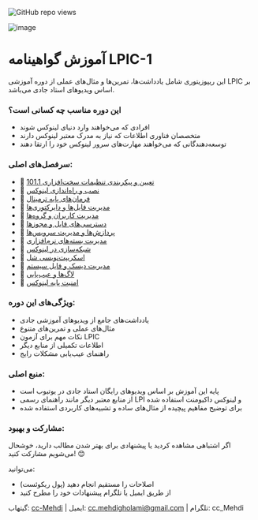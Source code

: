 ![GitHub repo views](https://img.shields.io/github/watchers/cc-Mehdi/LPIC-study-guide?label=views)

![image](https://github.com/user-attachments/assets/c991beaa-c0a7-4eb4-af0d-34a123b1f16d)


# آموزش گواهینامه LPIC-1
این ریپوزیتوری شامل یادداشت‌ها، تمرین‌ها و مثال‌های عملی از دوره آموزشی LPIC بر اساس ویدیوهای استاد جادی می‌باشد.

### این دوره مناسب چه کسانی است؟
- افرادی که می‌خواهند وارد دنیای لینوکس شوند
- متخصصان فناوری اطلاعات که نیاز به مدرک معتبر لینوکس دارند
- توسعه‌دهندگانی که می‌خواهند مهارت‌های سرور لینوکس خود را ارتقا دهند

### سرفصل‌های اصلی:
 - 📔 [101.1 تعیین و پیکربندی تنظیمات سخت‌افزاری](Linux1st_101-1.md)
 - 📔 [نصب و راه‌اندازی لینوکس](محتوا/02_نصب_لینوکس.md)
 - 📔 [فرمان‌های پایه ترمینال](محتوا/03_فرمان‌های_پایه.md)
 - 📔 [مدیریت فایل‌ها و دایرکتوری‌ها](محتوا/04_مدیریت_فایل.md)
 - 📔 [مدیریت کاربران و گروه‌ها](محتوا/05_مدیریت_کاربران.md)
 - 📔 [دسترسی‌های فایل و مجوزها](محتوا/06_دسترسی‌های_فایل.md)
 - 📔 [پردازش‌ها و مدیریت سرویس‌ها](محتوا/07_مدیریت_پردازش.md)
 - 📔 [مدیریت بسته‌های نرم‌افزاری](محتوا/08_مدیریت_بسته.md)
 - 📔 [شبکه‌سازی در لینوکس](محتوا/09_شبکه.md)
 - 📔 [اسکریپت‌نویسی شل](محتوا/10_اسکریپت‌نویسی.md)
 - 📔 [مدیریت دیسک و فایل سیستم](محتوا/11_مدیریت_دیسک.md)
 - 📔 [لاگ‌ها و عیب‌یابی](محتوا/12_لاگ‌ها.md)
 - 📔 [امنیت پایه لینوکس](محتوا/13_امنیت.md)

### ویژگی‌های این دوره:
- یادداشت‌های جامع از ویدیوهای آموزشی جادی
- مثال‌های عملی و تمرین‌های متنوع
- نکات مهم برای آزمون LPIC
- اطلاعات تکمیلی از منابع دیگر
- راهنمای عیب‌یابی مشکلات رایج

### منبع اصلی:
- پایه این آموزش بر اساس ویدیوهای رایگان استاد جادی در یوتیوب است
- از منابع معتبر دیگر مانند راهنمای رسمی LPI و لینوکس داکیومنت استفاده شده
- برای توضیح مفاهیم پیچیده از مثال‌های ساده و تشبیه‌های کاربردی استفاده شده

### مشارکت و بهبود:
اگر اشتباهی مشاهده کردید یا پیشنهادی برای بهتر شدن مطالب دارید، خوشحال می‌شویم مشارکت کنید! 😊

می‌توانید:
- اصلاحات را مستقیم انجام دهید (پول ریکوئست)
- از طریق ایمیل یا تلگرام پیشنهادات خود را مطرح کنید

گیتهاب: [cc-Mehdi](https://github.com/cc-Mehdi) | ایمیل: cc.mehdigholami@gmail.com | تلگرام: cc_Mehdi
